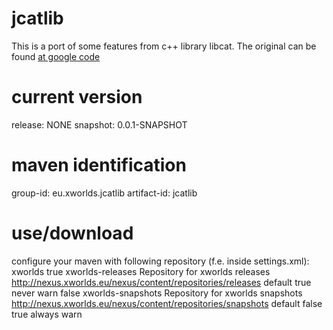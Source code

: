 # jcatlib
This is a port of some features from c++ library libcat.
The original can be found [at google code](https://code.google.com/archive/p/libcatid/source)

# current version
release: NONE
snapshot: 0.0.1-SNAPSHOT

# maven identification
group-id: eu.xworlds.jcatlib
artifact-id: jcatlib

# use/download
configure your maven with following repository (f.e. inside settings.xml):
    <profile>
      <id>xworlds</id>
      <activation>
        <activeByDefault>true</activeByDefault>
      </activation>
      <repositories>
        <repository>
          <id>xworlds-releases</id>
          <name>Repository for xworlds releases</name>
          <url>http://nexus.xworlds.eu/nexus/content/repositories/releases</url>
          <layout>default</layout>
          <releases>
            <enabled>true</enabled>
            <updatePolicy>never</updatePolicy>
            <checksumPolicy>warn</checksumPolicy>
          </releases>
          <snapshots>
            <enabled>false</enabled>
          </snapshots>
        </repository>
        <repository>
          <id>xworlds-snapshots</id>
          <name>Repository for xworlds snapshots</name>
          <url>http://nexus.xworlds.eu/nexus/content/repositories/snapshots</url>
          <layout>default</layout>
          <releases>
            <enabled>false</enabled>
          </releases>
          <snapshots>
            <enabled>true</enabled>
            <updatePolicy>always</updatePolicy>
            <checksumPolicy>warn</checksumPolicy>
          </snapshots>
        </repository>
      </repositories>
    </profile>
